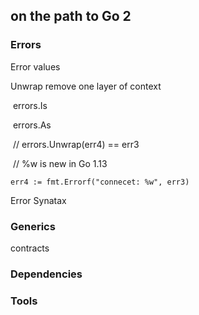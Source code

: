 ## on the path to Go 2

### Errors

Error values

Unwrap  remove one layer of context

​	errors.Is

​    errors.As

   

​	// errors.Unwrap(err4) == err3

​	// %w is new in Go 1.13 

 	err4 := fmt.Errorf("connecet: %w", err3)



Error Synatax

### Generics

contracts

### Dependencies



### Tools

